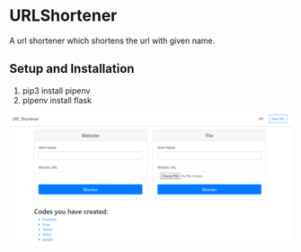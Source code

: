 # URLShortener

A url shortener which shortens the url with given name.

## Setup and Installation

1. pip3 install pipenv
2. pipenv install flask

![alt text](https://github.com/DineshReddyKommera/URLShortener/blob/master/Capture.PNG)
